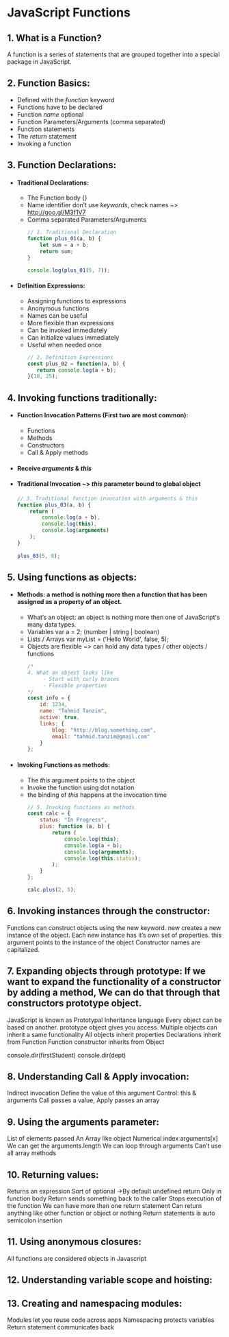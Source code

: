 # JavaScript Functions
## 1. What is a Function?
A function is a series of statements that are grouped together into a special package in JavaScript.

## 2. Function Basics:
- Defined with the *function* keyword
- Functions have to be declared
- Function *name* optional	
- Function Parameters/Arguments (comma separated)
- Function statements
- The *return* statement
- Invoking a function

## 3. Function Declarations:
- #### Traditional Declarations: 
    - The Function body {}
    - Name identifier don’t use *keywords*, check names ~> http://goo.gl/M3f1V7
    - Comma separated Parameters/Arguments
        ```javascript 
        // 1. Traditional Declaration
        function plus_01(a, b) {
            let sum = a + b; 
            return sum;
        }
        
        console.log(plus_01(5, 7));
        ```

- #### Definition Expressions:
    - Assigning functions to expressions
    - Anonymous functions
    - Names can be useful
    - More flexible than expressions
    - Can be invoked immediately
    - Can initialize values immediately
    - Useful when needed once
         ```javascript
         // 2. Definition Expressions
         const plus_02 = function(a, b) {
            return console.log(a + b);
         }(10, 25);
         ```

## 4. Invoking functions traditionally:
- #### Function Invocation Patterns (First two are most common): 
    - Functions
    - Methods
    - Constructors
    - Call & Apply methods
- #### Receive *arguments* & *this*
- #### Traditional Invocation ~> *this* parameter bound to global object
     ```javascript
     // 3. Traditional function invocation with arguments & this
     function plus_03(a, b) {
         return (
             console.log(a + b),
             console.log(this),
             console.log(arguments)
         );
     }
        
     plus_03(5, 8);
     ```

## 5. Using functions as objects:
- #### Methods: a method is nothing more then a function that has been assigned as a property of an object.
    - What’s an object: an object is nothing more then one of JavaScript's many data types.
    - Variables var a = 2; (number | string | boolean)
    - Lists / Arrays var myList = ('Hello World', false, 5);
    - Objects are flexible ~> can hold any data types / other objects / functions
        ```javascript
        /*
        4. What an object looks like
             - Start with curly braces
             - Flexible properties        
        */
        const info = {
            id: 1234,
            name: "Tahmid Tanzim",
            active: true,
            links: { 
                blog: "http://blog.something.com",
                email: "tahmid.tanzim@gmail.com"
            }
        };
        ```

- #### Invoking Functions as methods: 
    - The *this* argument points to the object
    - Invoke the function using dot notation
    - the binding of *this* happens at the invocation time
        ```javascript
        // 5. Invoking functions as methods    
        const calc = {
            status: "In Progress",
            plus: function (a, b) {
                return (
                    console.log(this);
                    console.log(a + b);
                    console.log(arguments);
                    console.log(this.status);
                );
            }
        };
        
        calc.plus(2, 5);
        ```

## 6. Invoking instances through the constructor: 
Functions can construct objects using the new keyword.
new creates a new instance of the object.
Each new instance has it’s own set of properties.
this argument points to the instance of the object
Constructor names are capitalized.


## 7. Expanding objects through prototype: If we want to expand the functionality of a constructor by adding a method, We can do that through that constructors prototype object. 

JavaScript is known as Prototypal Inheritance language
Every object can be based on another.
prototype object gives you access.
Multiple objects can inherit a same functionality
All objects inherit properties
Declarations inherit from Function
Function constructor inherits from Object



console.dir(firstStudent)
console.dir(dept)

## 8. Understanding Call & Apply invocation:
Indirect invocation
Define the value of this argument
Control: this & arguments
Call passes a value, Apply passes an array

## 9. Using the arguments parameter:
List of elements passed
An Array like object
Numerical index arguments[x]
We can get the arguments.length
We can loop through arguments
Can’t use all array methods

## 10. Returning values:
Returns an expression
Sort of optional ->By default undefined return
Only in function body
Return sends something back to the caller
Stops execution of the function
We can have more than one return statement
Can return anything like other function or object or nothing
Return statements is auto semicolon insertion

## 11. Using anonymous closures:
All functions are considered objects in Javascript

## 12. Understanding variable scope and hoisting:

## 13. Creating and namespacing modules:
Modules let you reuse code across apps
Namespacing protects variables
Return statement communicates back
